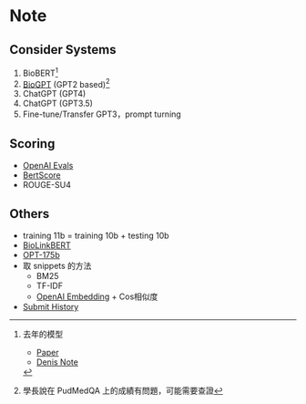 # Note

## Consider Systems
  1. BioBERT[^1]
  2. [BioGPT](https://github.com/microsoft/BioGPT) (GPT2 based)[^2]
  3. ChatGPT (GPT4)
  4. ChatGPT (GPT3.5)
  5. Fine-tune/Transfer GPT3，prompt turning
## Scoring
  - [OpenAI Evals](https://github.com/openai/evals)
  - [BertScore](https://github.com/Tiiiger/bert_score)
  - ROUGE-SU4
## Others
  - training 11b = training 10b + testing 10b
  - [BioLinkBERT](https://github.com/michiyasunaga/LinkBERT)
  - [OPT-175b](https://github.com/facebookresearch/metaseq/tree/main/projects/OPT)
  - 取 snippets 的方法
    - BM25
    - TF-IDF
    - [OpenAI Embedding](https://platform.openai.com/docs/guides/embeddings) + Cos相似度
  - [Submit History](./gpt_result/README.md)


[^1]: 去年的模型
      - [Paper](https://ceur-ws.org/Vol-3180/paper-27.pdf)
      - [Denis Note](https://hackmd.io/@denis049/rygMFy0Co)
[^2]: 學長說在 PudMedQA 上的成績有問題，可能需要查證



<!-- vscode setting -->
<!-- Markdown Preview Enhanced -->
<!-- "markdown-preview-enhanced.enableExtendedTableSyntax": true -->
<!-- "markdown-preview-enhanced.enableCriticMarkupSyntax": true  -->